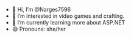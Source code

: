 - 👋 Hi, I’m @Narges7596
- 👀 I’m interested in video games and crafting.
- 🌱 I’m currently learning more about ASP.NET
- 😄 Pronouns: she/her

<!---
Narges7596/Narges7596 is a ✨ special ✨ repository because its `README.md` (this file) appears on your GitHub profile.
You can click the Preview link to take a look at your changes.
--->
